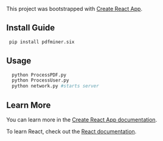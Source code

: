 This project was bootstrapped with [Create React App](https://github.com/facebook/create-react-app).

## Install Guide

```sh
 pip install pdfminer.six
 ```

 ## Usage

```sh
  python ProcessPDF.py
  python ProcessUser.py
  python network.py #starts server
  ```



## Learn More

You can learn more in the [Create React App documentation](https://facebook.github.io/create-react-app/docs/getting-started).

To learn React, check out the [React documentation](https://reactjs.org/).
